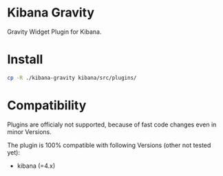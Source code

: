 # Kibana Gravity
Gravity Widget Plugin for Kibana.

# Install

```bash
cp -R ./kibana-gravity kibana/src/plugins/
```

# Compatibility
Plugins are officialy not supported, because of fast code changes even in minor Versions.

The plugin is 100% compatible with following Versions (other not tested yet):
* kibana (=4.x)

